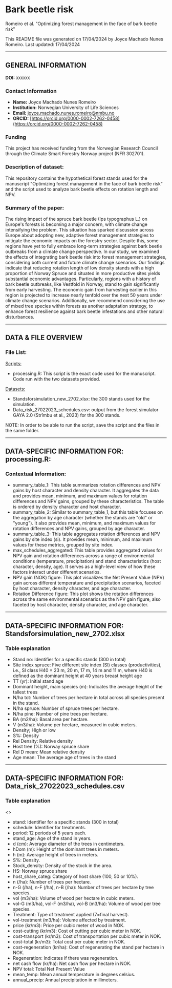 # Bark beetle risk

Romeiro et al. "Optimizing forest management in the face of bark beetle risk"

This README file was generated on 17/04/2024 by Joyce Machado Nunes Romeiro.
Last updated: 17/04/2024


-------------------
GENERAL INFORMATION
-------------------
**DOI:** `XXXXXX`

### Contact Information
- **Name:** Joyce Machado Nunes Romeiro
- **Institution:** Norwegian University of Life Sciences
- **Email:** [joyce.machado.nunes.romeiro@nmbu.no](mailto:joyce.machado.nunes.romeiro@nmbu.no)
- **ORCID:** [https://orcid.org/0000-0002-7262-0458](https://orcid.org/0000-0002-7262-0458)

### Funding
This project has received funding from the Norwegian Research Council through the Climate Smart Forestry Norway project (NFR 302701).


### Description of dataset: 

This repository contains the hypothetical forest stands used for the manuscript "Optimizing forest management in the face of bark beetle risk" and the script used to analyze bark beetle effects on rotation length and NPV.

### Summary of the paper:

The rising impact of the spruce bark beetle (Ips typographus L.) on Europe's forests is becoming a major concern, with climate change intensifying the problem. This situation has sparked discussion across Europe about adopting new, adaptive forest management strategies to mitigate the economic impacts on the forestry sector. Despite this, some regions have yet to fully embrace long-term strategies against bark beetle outbreaks from a climate change perspective. In our study, we examined the effects of integrating bark beetle risk into forest management strategies, considering both current and future climate change scenarios. Our findings indicate that reducing rotation length of low density stands with a high proportion of Norway Spruce and situated in more productive sites yields substantial economic advantages. Particularly, regions with a history of bark beetle outbreaks, like Vestfold in Norway, stand to gain significantly from early harvesting. The economic gain from harvesting earlier in this region is projected to increase nearly tenfold over the next 50 years under climate change scenarios. Additionally, we recommend considering the use of mixed tree species within forests as another adaptation strategy, to enhance forest resilience against bark beetle infestations and other natural disturbances.

--------------------
DATA & FILE OVERVIEW
--------------------
### File List:

<Scripts:>

- processing.R: This script is the exact code used for the manuscript. Code run with the two datasets provided.
				
<Datasets:>

- Standsforsimulation_new_2702.xlsx: the 300 stands used for the simulation. 
- Data_risk_27022023_schedules.csv: output from the forest simulator GAYA 2.0 (Strîmbu et al., 2023) for the 300 stands.

NOTE: In order to be able to run the script, save the script and the files in the same folder.

--------------------------------------------------------
DATA-SPECIFIC INFORMATION FOR: processing.R:
--------------------------------------------------------
### Contextual Information:

<The script will generate the following outputs:>

- summary_table_1: This table summarizes rotation differences and NPV gains by host character and density character. It aggregates the data and provides mean, minimum, and maximum values for rotation differences and NPV gains, grouped by these characteristics. The table is ordered by density character and host character.
- summary_table_2: Similar to summary_table_1, but this table focuses on the aggregation by age character (whether the stands are "old" or "young"). It also provides mean, minimum, and maximum values for rotation differences and NPV gains, grouped by age character.
- summary_table_3: This table aggregates rotation differences and NPV gains by site index (si). It provides mean, minimum, and maximum values for these metrics, grouped by site index.
- max_schedules_aggregated: This table provides aggregated values for NPV gain and rotation differences across a range of environmental conditions (temperature, precipitation) and stand characteristics (host character, density, age). It serves as a high-level view of how these factors interact under different scenarios.
- NPV gain (NOK) figure: This plot visualizes the Net Present Value (NPV) gain across different temperature and precipitation scenarios, faceted by host character, density character, and age character.
- Rotation Difference figure: This plot shows the rotation differences across the same environmental scenarios as the NPV gain figure, also faceted by host character, density character, and age character. 

-----------------------------------------
DATA-SPECIFIC INFORMATION FOR: Standsforsimulation_new_2702.xlsx
-----------------------------------------
### Table explanation

- Stand no: Identifier for a specific stands (300 in total)
- Site index spruce: Five different site index (SI) classes (productivities), i.e., SI class H40 = 23 m, 20 m, 17 m, 14 m and 11 m, where H40 is defined as the dominant height at 40 years breast height age
- TT (yr): Initial stand age
- Dominant height, main species (m): Indicates the average height of the tallest trees 
- N/ha tot: Number of trees per hectare in total across all species present in the stand.
- N/ha spruce: Number of spruce trees per hectare.
- N/ha pine: Number of pine trees per hectare.
- BA (m2/ha): Basal area per hectare. 
- V (m3/ha): Volume per hectare, measured in cubic meters.
- Density; High or low
- S%: Density
- Rel Density: Relative density
- Host tree (%): Norway spruce share
- Rel D mean: Mean relative density
- Age mean: The average age of trees in the stand

-----------------------------------------
DATA-SPECIFIC INFORMATION FOR: Data_risk_27022023_schedules.csv
-----------------------------------------
### Table explanation

<>

- stand: Identifier for a specific stands (300 in total)
- schedule: Identifier for treatments.
- period: 12 periods of 5 years each.
- stand_age: Age of the stand in years.
- d (cm): Average diameter of the trees in centimeters.
- hDom (m): Height of the dominant trees in meters.
- h (m): Average height of trees in meters.
- S%: Density.
- Stock_density: Density of the stock in the area.
- HS: Norway spruce share
- host_share_categ: Category of host share (100, 50 or 10%).
- n (/ha): Number of trees per hectare.
- n-G (/ha), n-F (/ha), n-B (/ha): Number of trees per hectare by tree species.
- vol (m3/ha): Volume of wood per hectare in cubic meters.
- vol-G (m3/ha), vol-F (m3/ha), vol-B (m3/ha): Volume of wood per tree species.
- Treatment: Type of treatment applied (7=final harvest).
- vol-treatment (m3/ha): Volume affected by treatment.
- price (kr/m3): Price per cubic meter of wood in NOK.
- cost-cutting (kr/m3): Cost of cutting per cubic meter in NOK.
- cost-transport (kr/m3): Cost of transportation per cubic meter in NOK.
- cost-total (kr/m3): Total cost per cubic meter in NOK.
- cost-regeneration (kr/ha): Cost of regenerating the stand per hectare in NOK.
- Regeneration: Indicates if there was regeneration.
- net cash flow (kr/ha): Net cash flow per hectare in NOK.
- NPV total: Total Net Present Value
- mean_temp: Mean annual temperature in degrees celsius.
- annual_precip: Annual precipitation in millimeters.
